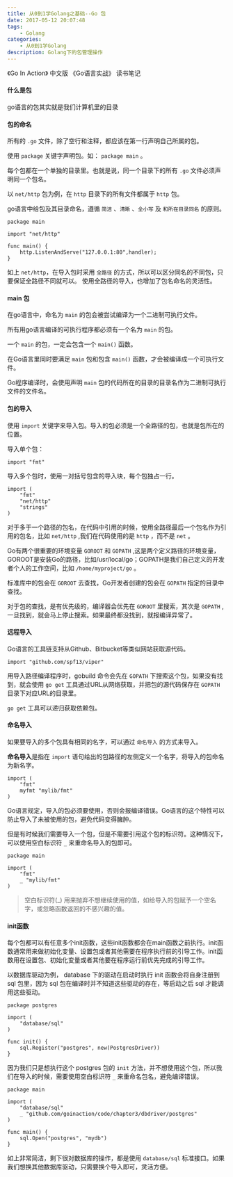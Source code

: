 ```yaml
---
title: 从0到1学Golang之基础--Go 包
date: 2017-05-12 20:07:48
tags:
    - Golang
categories: 
    - 从0到1学Golang
description: Golang下的包管理操作
---
```


《Go In Action》 中文版 《Go语言实战》 读书笔记

#### 什么是包

go语言的包其实就是我们计算机里的目录

#### 包的命名

所有的 `.go` 文件，除了空行和注释，都应该在第一行声明自己所属的包。

使用 `package` 关键字声明包。如： `package main` 。

每个包都在一个单独的目录里。也就是说，同一个目录下的所有 `.go` 文件必须声明同一个包名。

以 `net/http` 包为例，在 `http` 目录下的所有文件都属于 `http` 包。

go语言中给包及其目录命名，遵循 `简洁` 、`清晰` 、`全小写` 及 `和所在目录同名` 的原则。

```
package main

import "net/http"

func main() {
    http.ListenAndServe("127.0.0.1:80",handler);
}
```

如上 `net/http`，在导入包时采用 `全路径` 的方式，所以可以区分同名的不同包，只要保证全路径不同就可以。
使用全路径的导入，也增加了包名命名的灵活性。

#### main 包

在go语言中，命名为 `main` 的包会被尝试编译为一个二进制可执行文件。

所有用go语言编译的可执行程序都必须有一个名为 `main` 的包。

一个 `main` 的包，一定会包含一个 `main()` 函数。

在Go语言里同时要满足 `main` 包和包含 `main()` 函数，才会被编译成一个可执行文件。

Go程序编译时，会使用声明 `main` 包的代码所在的目录的目录名作为二进制可执行文件的文件名。

#### 包的导入

使用 `import` 关键字来导入包。导入的包必须是一个全路径的包，也就是包所在的位置。

导入单个包：

```
import "fmt"
```

导入多个包时，使用一对括号包含的导入块，每个包独占一行。

```
import (
    "fmt"
    "net/http"
    "strings"
)
```

对于多于一个路径的包名，在代码中引用的时候，使用全路径最后一个包名作为引用的包名，比如 `net/http` ,我们在代码使用的是 `http` ，而不是 `net` 。

Go有两个很重要的环境变量 `GOROOT` 和 `GOPATH` ,这是两个定义路径的环境变量，GOROOT是安装Go的路径，比如/usr/local/go；GOPATH是我们自己定义的开发者个人的工作空间，比如 `/home/myproject/go` 。

标准库中的包会在 `GOROOT` 去查找，Go开发者创建的包会在 `GOPATH` 指定的目录中查找。

对于包的查找，是有优先级的，编译器会优先在 `GOROOT` 里搜索，其次是 `GOPATH` ,一旦找到，就会马上停止搜索。如果最终都没找到，就报编译异常了。

#### 远程导入

Go语言的工具链支持从Github、Bitbucket等类似网站获取源代码。

```
import "github.com/spf13/viper"
```

用导入路径编译程序时，gobuild 命令会先在 `GOPATH` 下搜索这个包，如果没有找到，就会使用 `go get` 工具通过URL从网络获取，并把包的源代码保存在 `GOPATH` 目录下对应URL的目录里。

`go get` 工具可以递归获取依赖包。

#### 命名导入

如果要导入的多个包具有相同的名字，可以通过 `命名导入` 的方式来导入。

**命名导入**是指在 `import` 语句给出的包路径的左侧定义一个名字，将导入的包命名为新名字。

```
import (
    "fmt"
    myfmt "mylib/fmt"
)
```

Go语言规定，导入的包必须要使用，否则会报编译错误。Go语言的这个特性可以防止导入了未被使用的包，避免代码变得臃肿。

但是有时候我们需要导入一个包，但是不需要引用这个包的标识符。这种情况下，可以使用空白标识符 `_` 来重命名导入的包即可。

```
package main

import (
    "fmt"
    _ "mylib/fmt"
)
```

> 空白标识符(_) 用来抛弃不想继续使用的值，如给导入的包赋予一个空名字，或忽略函数返回的不感兴趣的值。

#### init函数

每个包都可以有任意多个init函数，这些init函数都会在main函数之前执行。init函数通常用来做初始化变量、设置包或者其他需要在程序执行前的引导工作。init函数用在设置包、初始化变量或者其他要在程序运行前优先完成的引导工作。

以数据库驱动为例， database 下的驱动在启动时执行 init 函数会将自身注册到 sql 包里，因为 sql 包在编译时并不知道这些驱动的存在，等启动之后 sql 才能调用这些驱动。

```
package postgres

import (
    "database/sql"
)

func init() {
    sql.Register("postgres", new(PostgresDriver))
}
```

因为我们只是想执行这个 postgres 包的 `init` 方法，并不想使用这个包，所以我们在导入的时候，需要使用空白标识符 `_` 来重命名包名，避免编译错误。

```
package main

import (
    "database/sql"
    _ "github.com/goinaction/code/chapter3/dbdriver/postgres"
)

func main() {
    sql.Open("postgres", "mydb")
}
```

如上非常简洁，剩下很对数据库的操作，都是使用 `database/sql` 标准接口。如果我们想换其他数据库驱动，只需要换个导入即可，灵活方便。

